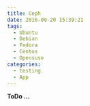 ```yaml
---
title: Ceph
date: 2016-09-20 15:39:21
tags:
  - Ubuntu
  - Debian
  - Fedora
  - Centos
  - Opensuse
categories:
  - testing
  - App
---
```


**ToDo ...**

